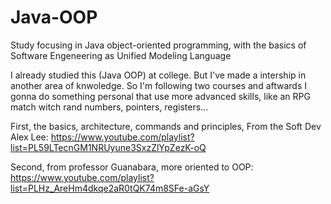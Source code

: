 # Java-OOP
Study focusing in Java object-oriented programming, with the basics of Software Engeneering as Unified Modeling Language

I already studied this (Java OOP) at college. But I've made a intership in another area of knwoledge.
So I'm following two courses and aftwards I gonna do something personal that use more advanced skills, like an RPG match witch rand numbers, pointers, registers...

First, the basics, architecture, commands and principles, From the Soft Dev Alex Lee:
https://www.youtube.com/playlist?list=PL59LTecnGM1NRUyune3SxzZlYpZezK-oQ

Second, from professor Guanabara, more oriented to OOP:
https://www.youtube.com/playlist?list=PLHz_AreHm4dkqe2aR0tQK74m8SFe-aGsY
